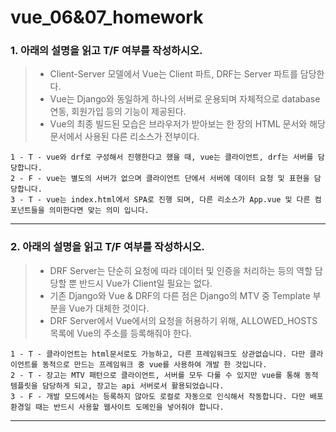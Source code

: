 # vue_06&07_homework





### 1. 아래의 설명을 읽고 T/F 여부를 작성하시오.

> - Client-Server 모델에서 Vue는 Client 파트, DRF는 Server 파트를 담당한다.
> - Vue는 Django와 동일하게 하나의 서버로 운용되며 자체적으로 database 연동, 회원가입 등의 기능이 제공된다.
> - Vue의 최종 빌드된 모습은 브라우저가 받아보는 한 장의 HTML 문서와 해당 문서에서 사용된 다른 리소스가 전부이다.

``` 
1 - T - vue와 drf로 구성해서 진행한다고 했을 때, vue는 클라이언트, drf는 서버를 담당합니다.
2 - F - vue는 별도의 서버가 없으며 클라이언트 단에서 서버에 데이터 요청 및 표현을 담당합니다.
3 - T - vue는 index.html에서 SPA로 진행 되며, 다른 리소스가 App.vue 및 다른 컴포넌트들을 의미한다면 맞는 의미 입니다.
```



___



### 2. 아래의 설명을 읽고 T/F 여부를 작성하시오.

> - DRF Server는 단순히 요청에 따라 데이터 및 인증을 처리하는 등의 역할 담당할 뿐 반드시 Vue가 Client일 필요는 없다.
> - 기존 Django와 Vue & DRF의 다른 점은 Django의 MTV 중 Template 부분을 Vue가 대체한 것이다.
> - DRF Server에서 Vue에서의 요청을 허용하기 위해, ALLOWED_HOSTS 목록에 Vue의 주소를 등록해줘야 한다.

``` 
1 - T - 클라이언트는 html문서로도 가능하고, 다른 프레임워크도 상관없습니다. 다만 클라이언트를 동적으로 만드는 프레임워크 중 vue를 사용하여 개발 한 것입니다.
2 - T - 장고는 MTV 패턴으로 클라이언트, 서버를 모두 다룰 수 있지만 vue를 통해 동적 템플릿을 담당하게 되고, 장고는 api 서버로서 활용되었습니다.
3 - F - 개발 모드에서는 등록하지 않아도 로컬로 자동으로 인식해서 작동합니다. 다만 배포 환경일 때는 반드시 사용할 웹사이트 도메인을 넣어줘야 합니다.
```



___



